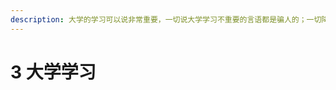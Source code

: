 ```yaml
---
description: 大学的学习可以说非常重要，一切说大学学习不重要的言语都是骗人的；一切降低大学学习重要性的言语都可以视为居心叵测的。大学绩点是大学学习的真子集。
---
```


# 3 大学学习

